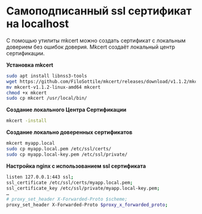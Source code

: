 # Самоподписанный ssl сертификат на localhost

С помощью утилиты mkcert можно создать сертификат с локальным доверием без ошибок доверия. Mkcert создаёт локальный центр сертификации.

__Установка mkcert__

```bash
sudo apt install libnss3-tools
wget https://github.com/FiloSottile/mkcert/releases/download/v1.1.2/mkcert-v1.1.2-linux-amd64
mv mkcert-v1.1.2-linux-amd64 mkcert
chmod +x mkcert
sudo cp mkcert /usr/local/bin/
```

__Создание локального Центра Сертификации__

```bash
mkcert -install
```

__Создание локально доверенных сертификатов__

```bash
mkcert myapp.local
sudo cp myapp.local.pem /etc/ssl/certs/
sudo cp myapp.local-key.pem /etc/ssl/private/
```

__Настройка nginx с использованием ssl сертификата__

```bash
listen 127.0.0.1:443 ssl;
ssl_certificate /etc/ssl/certs/myapp.local.pem;
ssl_certificate_key /etc/ssl/private/myapp.local-key.pem;
…
# proxy_set_header X-Forwarded-Proto $scheme;
proxy_set_header X-Forwarded-Proto $proxy_x_forwarded_proto;
```
